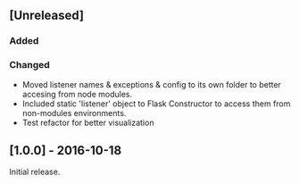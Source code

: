 ## [Unreleased]
### Added
### Changed
- Moved listener names & exceptions & config to its own folder to better accesing from node modules.
- Included static 'listener' object to Flask Constructor to access them from non-modules environments.
- Test refactor for better visualization

## [1.0.0] - 2016-10-18
Initial release.

